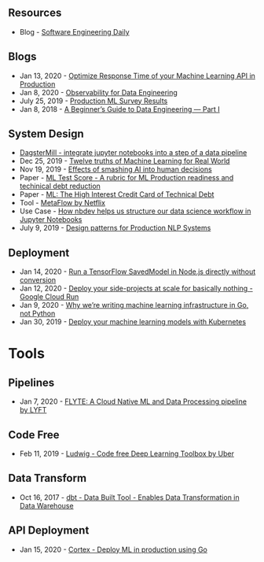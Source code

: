 ## Resources
- Blog - [Software Engineering Daily](https://softwareengineeringdaily.com/)

## Blogs
- Jan 13, 2020 - [Optimize Response Time of your Machine Learning API in Production](https://www.sicara.ai/blog/optimize-response-time-api)
- Jan 8, 2020 - [Observability for Data Engineering](https://medium.com/databand-ai/observability-for-data-engineering-a2e826587205)
- July 25, 2019 - [Production ML Survey Results](https://www.ethanrosenthal.com/2019/07/25/production-ml-survey/)
- Jan 8, 2018 - [A Beginner’s Guide to Data Engineering — Part I](https://medium.com/@rchang/a-beginners-guide-to-data-engineering-part-i-4227c5c457d7)

## System Design
- [DagsterMill - integrate jupyter notebooks into a step of a data pipeline](https://dagster.readthedocs.io/en/0.6.7.post0/sections/learn/guides/data_science/data_science.html)
- Dec 25, 2019 - [Twelve truths of Machine Learning for Real World](http://deliprao.com/archives/227)
- Nov 19, 2019 - [Effects of smashing AI into human decisions](https://www.youtube.com/watch?v=vGfVa0c3R1w)
- Paper - [ML Test Score - A rubric for ML Production readiness and techinical debt reduction](https://research.google/pubs/pub46555/)
- Paper - [ML: The High Interest Credit Card of Technical Debt](https://research.google/pubs/pub43146/)
- Tool - [MetaFlow by Netflix](https://metaflow.org/)
- Use Case - [How nbdev helps us structure our data science workflow in Jupyter Notebooks](https://medium.com/20tree-ai/how-nbdev-helps-us-structure-our-data-science-workflow-in-jupyter-notebooks-9cf6081b051f)
- July 9, 2019 - [Design patterns for Production NLP Systems](http://deliprao.com/archives/294)


## Deployment
- Jan 14, 2020 - [Run a TensorFlow SavedModel in Node.js directly without conversion](https://blog.tensorflow.org/2020/01/run-tensorflow-savedmodel-in-nodejs-directly-without-conversion.html)
- Jan 12, 2020 - [Deploy your side-projects at scale for basically nothing - Google Cloud Run](https://alexolivier.me/posts/deploy-container-stateless-cheap-google-cloud-run-serverless)
- Jan 9, 2020 - [Why we’re writing machine learning infrastructure in Go, not Python](https://towardsdatascience.com/why-were-writing-machine-learning-infrastructure-in-go-not-python-38d6a37e2d76)
- Jan 30, 2019 - [Deploy your machine learning models with Kubernetes](https://cnvrg.io/deploy-models-with-kubernetes/)


# Tools
## Pipelines
- Jan 7, 2020 - [FLYTE: A Cloud Native ML and Data Processing pipeline by LYFT](https://eng.lyft.com/introducing-flyte-cloud-native-machine-learning-and-data-processing-platform-fb2bb3046a59)
## Code Free
- Feb 11, 2019 - [Ludwig - Code free Deep Learning Toolbox by Uber](https://eng.uber.com/introducing-ludwig/)
## Data Transform
- Oct 16, 2017 - [dbt - Data Built Tool - Enables Data Transformation in Data Warehouse](https://blog.getdbt.com/what--exactly--is-dbt-/)
## API Deployment
- Jan 15, 2020 - [Cortex - Deploy ML in production using Go](https://github.com/cortexlabs/cortex)